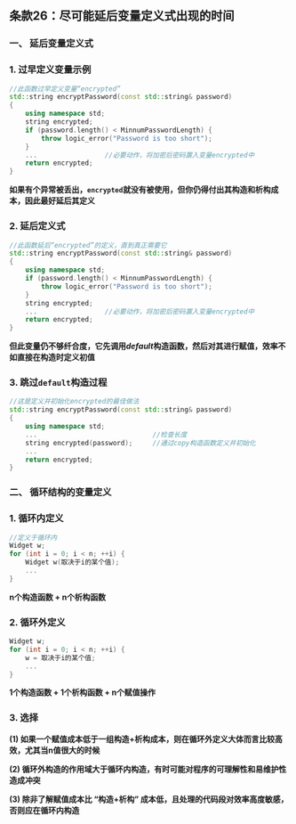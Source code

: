 ## 条款26：尽可能延后变量定义式出现的时间

### 一、 延后变量定义式

### 1. 过早定义变量示例

```C++
//此函数过早定义变量“encrypted”
std::string encryptPassword(const std::string& password)
{
    using namespace std;
    string encrypted;
    if (password.length() < MinnumPasswordLength) {
        throw logic_error("Password is too short");
    }
    ...					//必要动作，将加密后密码置入变量encrypted中
    return encrypted;
}
```

**如果有个异常被丢出，`encrypted`就没有被使用，但你仍得付出其构造和析构成本，因此最好延后其定义**



### 2. 延后定义式

```C++
//此函数延后“encrypted”的定义，直到真正需要它
std::string encryptPassword(const std::string& password)
{
    using namespace std;
    if (password.length() < MinnumPasswordLength) {
        throw logic_error("Password is too short");
    }
    string encrypted;
    ...					//必要动作，将加密后密码置入变量encrypted中
    return encrypted;
}
```

**但此变量仍不够纤合度，它先调用$default$构造函数，然后对其进行赋值，效率不如直接在构造时定义初值**



### 3. 跳过`default`构造过程

```C++
//这是定义并初始化encrypted的最佳做法
std::string encryptPassword(const std::string& password)
{
    using namespace std;
	...								//检查长度
    string encrypted(password);		//通过copy构造函数定义并初始化
    ...
    return encrypted;
}
```



### 二、 循环结构的变量定义

### 1. 循环内定义

```C++
//定义于循环内
Widget w;
for (int i = 0; i < n; ++i) {
    Widget w(取决于i的某个值);
    ...
}
```

**n个构造函数 + n个析构函数**



### 2. 循环外定义

```C++
Widget w;
for (int i = 0; i < n; ++i) {
    w = 取决于i的某个值;
    ...
}
```

**1个构造函数 + 1个析构函数 + n个赋值操作**



### 3. 选择

**(1) 如果一个赋值成本低于一组构造+析构成本，则在循环外定义大体而言比较高效，尤其当n值很大的时候**

**(2) 循环外构造的作用域大于循环内构造，有时可能对程序的可理解性和易维护性造成冲突**

**(3) 除非了解赋值成本比 “构造+析构” 成本低，且处理的代码段对效率高度敏感，否则应在循环内构造**